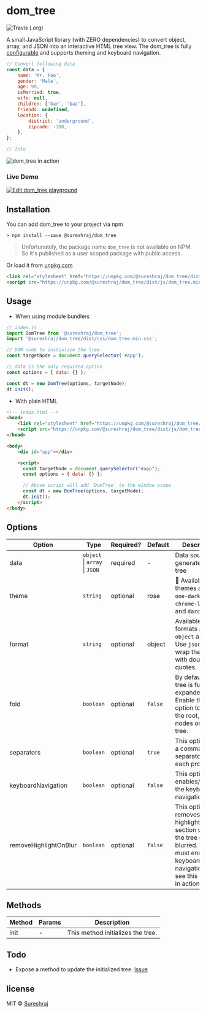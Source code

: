 # dom_tree
![Travis (.org)](https://img.shields.io/travis/m-sureshraj/dom_tree)

A small JavaScript library (with ZERO dependencies) to convert object, array, and JSON into an interactive HTML tree view. The dom_tree is fully [configurable](#options) and supports theming and keyboard navigation.

```javascript
// Convert following data
const data = {
    name: 'Mr. Foo',
    gender: 'Male',
    age: 99,
    isMarried: true,
    wife: null,
    children: ['bar', 'baz'],
    friends: undefined,
    location: {
        district: 'underground',
        zipcode: -100,
    },
};

// Into
```

![dom_tree in action](https://raw.githubusercontent.com/m-sureshraj/dom_tree/master/media/dom_tree.gif)

### Live Demo
[![Edit dom_tree playground](https://codesandbox.io/static/img/play-codesandbox.svg)](https://codesandbox.io/s/domtree-playground-m91hr?fontsize=14&hidenavigation=1&theme=dark)

## Installation
You can add dom_tree to your project via npm

```
> npm install --save @sureshraj/dom_tree
```
> Unfortunately, the package name `dom_tree` is not available on NPM. So it's published as a user scoped package with public access.

Or load it from [unpkg.com](https://unpkg.com/)

```html
<link rel="stylesheet" href="https://unpkg.com/@sureshraj/dom_tree/dist/css/dom_tree.min.css" />
<script src="https://unpkg.com/@sureshraj/dom_tree/dist/js/dom_tree.min.js"></script>
```

## Usage
* When using module bundlers

```javascript
// index.js
import DomTree from '@sureshraj/dom_tree';
import '@sureshraj/dom_tree/dist/css/dom_tree.min.css';

// DOM node to initialize the tree
const targetNode = document.querySelector('#app');

// data is the only required option
const options = { data: {} };

const dt = new DomTree(options, targetNode);
dt.init();
```

* With plain HTML

```html
<!-- index.html -->
<head>
    <link rel="stylesheet" href="https://unpkg.com/@sureshraj/dom_tree/dist/css/dom_tree.min.css" />
    <script src="https://unpkg.com/@sureshraj/dom_tree/dist/js/dom_tree.min.js"></script>
</head>

<body>
    <div id="app"></div>

    <script>
      const targetNode = document.querySelector("#app");
      const options = { data: {} };

      // Above script will add `DomTree` to the window scope
      const dt = new DomTree(options, targetNode);
      dt.init();
    </script>
</body>
```

## Options
| Option | Type | Required? | Default | Description |
| --- | --- | --- | --- | --- |
| data | `object` \| `array` \| `JSON` | required | - | Data source to generate the tree |
| theme | `string` | optional | rose | 🌈 Available themes are `rose`, `one-dark`, `chrome-light`, and `darcula`. |
| format | `string` | optional | object | Available formats are `object` and `json`. Use `json` to wrap the keys with double quotes. |
| fold | `boolean` | optional | `false` | By default, the tree is fully expanded. Enable this option to fold the root, sub-nodes on the tree. |
| separators | `boolean` | optional | `true` | This option adds a comma separator after each property. |
| keyboardNavigation | `boolean` | optional | `false` | This option enables/disables the keyboard navigation. |
| removeHighlightOnBlur | `boolean` | optional | `false` | This option removes the highlighted section when the tree gets blurred. You must enable the keyboard navigation to see this option in action. |

## Methods
| Method | Params | Description |
| --- | --- | --- |
| init | - | This method initializes the tree. |

## Todo
* Expose a method to update the initialized tree. [Issue](https://github.com/m-sureshraj/dom_tree/issues/22)

## license
MIT © [Sureshraj](https://github.com/m-sureshraj)
